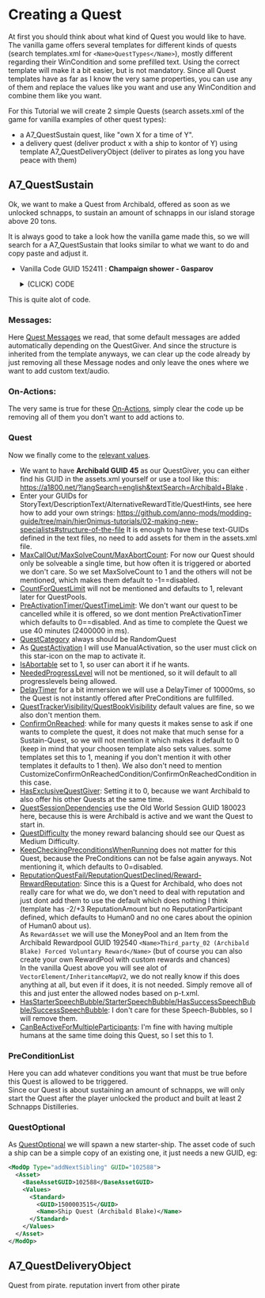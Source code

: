 # Creating a Quest

At first you should think about what kind of Quest you would like to have.  
The vanilla game offers several templates for different kinds of quests (search templates.xml for `<Name>QuestTypes</Name>`), mostly different regarding their WinCondition and some prefilled text. Using the correct template will make it a bit easier, but is not mandatory. Since all Quest templates have as far as I know the very same properties, you can use any of them and replace the values like you want and use any WinCondition and combine them like you want.

For this Tutorial we will create 2 simple Quests (search assets.xml of the game for vanilla examples of other quest types):
- a A7_QuestSustain quest, like "own X for a time of Y".
- a delivery quest (deliver product x with a ship to kontor of Y) using template A7_QuestDeliveryObject (deliver to pirates as long you have peace with them)

## A7_QuestSustain
Ok, we want to make a Quest from Archibald, offered as soon as we unlocked schnapps, to sustain an amount of schnapps in our island storage above 20 tons.


It is always good to take a look how the vanilla game made this, so we will search for a A7_QuestSustain that looks similar to what we want to do and copy paste and adjust it.  

- Vanilla Code GUID 152411 : **Champaign shower - Gasparov**
  <details>
  <summary>(CLICK) CODE</summary>  
  
  ```xml
  <Asset>
    <Template>A7_QuestSustain</Template>
    <Values>
      <Standard>
        <GUID>152411</GUID>
        <Name>Champaign shower - Gasparov</Name>
      </Standard>
      <Quest>
        <StarterMessage>
          <Notification>
            <IsBaseAutoCreateAsset>1</IsBaseAutoCreateAsset>
            <Values>
              <CharacterNotification />
              <BaseNotification />
              <NotificationSubtitle />
            </Values>
          </Notification>
        </StarterMessage>
        <SuccessMessage>
          <Notification>
            <IsBaseAutoCreateAsset>1</IsBaseAutoCreateAsset>
            <Values>
              <CharacterNotification />
              <BaseNotification />
              <NotificationSubtitle />
            </Values>
          </Notification>
        </SuccessMessage>
        <FailureMessage>
          <Notification>
            <IsBaseAutoCreateAsset>1</IsBaseAutoCreateAsset>
            <Values>
              <CharacterNotification />
              <BaseNotification />
              <NotificationSubtitle />
            </Values>
          </Notification>
        </FailureMessage>
        <SelectionReminderMessage>
          <Notification>
            <IsBaseAutoCreateAsset>1</IsBaseAutoCreateAsset>
            <Values>
              <CharacterNotification />
              <BaseNotification />
              <NotificationSubtitle />
            </Values>
          </Notification>
        </SelectionReminderMessage>
        <AbortedManuallyMessage>
          <Notification>
            <IsBaseAutoCreateAsset>1</IsBaseAutoCreateAsset>
            <Values>
              <CharacterNotification />
              <BaseNotification />
              <NotificationSubtitle />
            </Values>
          </Notification>
        </AbortedManuallyMessage>
        <AbortedAutomaticallyMessage>
          <Notification>
            <IsBaseAutoCreateAsset>1</IsBaseAutoCreateAsset>
            <Values>
              <CharacterNotification />
              <BaseNotification />
              <NotificationSubtitle />
            </Values>
          </Notification>
        </AbortedAutomaticallyMessage>
        <InvitationMessage>
          <Notification>
            <IsBaseAutoCreateAsset>1</IsBaseAutoCreateAsset>
            <Values>
              <CharacterNotification />
              <BaseNotification>
                <NotificationText>3554</NotificationText>
              </BaseNotification>
              <NotificationSubtitle>
                <SubtitleGroup>-590493010</SubtitleGroup>
              </NotificationSubtitle>
            </Values>
          </Notification>
        </InvitationMessage>
        <EscortShipSelectedMessage>
          <Notification>
            <IsBaseAutoCreateAsset>1</IsBaseAutoCreateAsset>
            <Values>
              <CharacterNotification />
              <BaseNotification />
              <NotificationSubtitle />
            </Values>
          </Notification>
        </EscortShipSelectedMessage>
        <ReminderMessage>
          <Notification>
            <IsBaseAutoCreateAsset>1</IsBaseAutoCreateAsset>
            <Values>
              <CharacterNotification />
              <BaseNotification />
              <NotificationSubtitle />
            </Values>
          </Notification>
        </ReminderMessage>
        <ResolveConfirmationMessage>
          <Notification>
            <IsBaseAutoCreateAsset>1</IsBaseAutoCreateAsset>
            <Values>
              <CharacterNotification />
              <BaseNotification />
              <NotificationSubtitle />
            </Values>
          </Notification>
        </ResolveConfirmationMessage>
        <InvitationSmugglerQuestMessage>
          <Notification>
            <IsBaseAutoCreateAsset>1</IsBaseAutoCreateAsset>
            <Values>
              <CharacterNotification />
              <BaseNotification />
              <NotificationSubtitle />
            </Values>
          </Notification>
        </InvitationSmugglerQuestMessage>
        <SmugglerQuestTradingStationReached>
          <Notification>
            <IsBaseAutoCreateAsset>1</IsBaseAutoCreateAsset>
            <Values>
              <CharacterNotification />
              <BaseNotification />
              <NotificationSubtitle />
            </Values>
          </Notification>
        </SmugglerQuestTradingStationReached>
        <StartInvitationGiveItemMessage>
          <Notification>
            <IsBaseAutoCreateAsset>1</IsBaseAutoCreateAsset>
            <Values>
              <CharacterNotification />
              <BaseNotification />
              <NotificationSubtitle />
            </Values>
          </Notification>
        </StartInvitationGiveItemMessage>
        <StartFollowShipMessage>
          <Notification>
            <IsBaseAutoCreateAsset>1</IsBaseAutoCreateAsset>
            <Values>
              <CharacterNotification />
              <BaseNotification />
              <NotificationSubtitle />
            </Values>
          </Notification>
        </StartFollowShipMessage>
        <OnQuestStart>
          <IsBaseAutoCreateAsset>1</IsBaseAutoCreateAsset>
          <Values>
            <ActionList />
          </Values>
        </OnQuestStart>
        <OnQuestDeclined>
          <IsBaseAutoCreateAsset>1</IsBaseAutoCreateAsset>
          <Values>
            <ActionList />
          </Values>
        </OnQuestDeclined>
        <OnQuestActive>
          <IsBaseAutoCreateAsset>1</IsBaseAutoCreateAsset>
          <Values>
            <ActionList />
          </Values>
        </OnQuestActive>
        <OnQuestAborted>
          <IsBaseAutoCreateAsset>1</IsBaseAutoCreateAsset>
          <Values>
            <ActionList />
          </Values>
        </OnQuestAborted>
        <OnQuestTimedOut>
          <IsBaseAutoCreateAsset>1</IsBaseAutoCreateAsset>
          <Values>
            <ActionList />
          </Values>
        </OnQuestTimedOut>
        <OnActiveQuestTimedOut>
          <IsBaseAutoCreateAsset>1</IsBaseAutoCreateAsset>
          <Values>
            <ActionList />
          </Values>
        </OnActiveQuestTimedOut>
        <OnQuestFailed>
          <IsBaseAutoCreateAsset>1</IsBaseAutoCreateAsset>
          <Values>
            <ActionList />
          </Values>
        </OnQuestFailed>
        <OnQuestDiscarded>
          <IsBaseAutoCreateAsset>1</IsBaseAutoCreateAsset>
          <Values>
            <ActionList />
          </Values>
        </OnQuestDiscarded>
        <OnQuestSucceeded>
          <IsBaseAutoCreateAsset>1</IsBaseAutoCreateAsset>
          <Values>
            <ActionList />
          </Values>
        </OnQuestSucceeded>
        <OnQuestEnd>
          <IsBaseAutoCreateAsset>1</IsBaseAutoCreateAsset>
          <Values>
            <ActionList />
          </Values>
        </OnQuestEnd>
        <OnPhotographySuccessNewspaperAction>
          <IsBaseAutoCreateAsset>1</IsBaseAutoCreateAsset>
          <Values>
            <Action />
            <ActionForceNewspaper />
          </Values>
        </OnPhotographySuccessNewspaperAction>
        <QuestGiver>83</QuestGiver>
        <StoryText>18198</StoryText>
        <QuestActivation>ConfirmationDialog</QuestActivation>
        <NeededProgressLevel>LateMidGame;LateGame;EndGame</NeededProgressLevel>
        <DelayTimer>1200000</DelayTimer>
        <ConfirmOnReachedCondition>
          <IsBaseAutoCreateAsset>1</IsBaseAutoCreateAsset>
          <Values>
            <ConditionQuestResolveConfirmation />
            <Condition />
            <ConditionQuestObjective />
          </Values>
        </ConfirmOnReachedCondition>
        <ReputationQuestFail>
          <ReputationFailList>
            <Item>
              <VectorElement>
                <InheritedIndex>0</InheritedIndex>
                <InheritanceMapV2>
                  <Entry>
                    <TemplateName>A7_QuestEscortObject</TemplateName>
                    <Index>0</Index>
                  </Entry>
                  <Entry>
                    <TemplateName>A7_QuestPickupObject</TemplateName>
                    <Index>0</Index>
                  </Entry>
                  <Entry>
                    <TemplateName>A7_QuestSustain</TemplateName>
                    <Index>0</Index>
                  </Entry>
                </InheritanceMapV2>
              </VectorElement>
              <ReputationParticipant>Second_ai_06_Gasparov</ReputationParticipant>
              <ReputationAmount>-4</ReputationAmount>
            </Item>
          </ReputationFailList>
        </ReputationQuestFail>
        <ReputationQuestDeclined>
          <ReputationDeclinedList>
            <Item>
              <ReputationParticipant>Second_ai_06_Gasparov</ReputationParticipant>
              <ReputationAmount>-3</ReputationAmount>
            </Item>
          </ReputationDeclinedList>
        </ReputationQuestDeclined>
        <StarterSpeechBubble>
          <IsBaseAutoCreateAsset>1</IsBaseAutoCreateAsset>
          <Values>
            <Condition />
            <ConditionTutorialInteraction>
              <HintText>18222</HintText>
              <ObjectFilter>
                <IsBaseAutoCreateAsset>1</IsBaseAutoCreateAsset>
                <Values>
                  <ObjectFilter>
                    <ObjectGUID>102582</ObjectGUID>
                  </ObjectFilter>
                </Values>
              </ObjectFilter>
              <UseSpecificPortrait>1</UseSpecificPortrait>
              <SpecificPortraitProfile>83</SpecificPortraitProfile>
            </ConditionTutorialInteraction>
          </Values>
        </StarterSpeechBubble>
        <SuccessSpeechBubble>
          <IsBaseAutoCreateAsset>1</IsBaseAutoCreateAsset>
          <Values>
            <Condition />
            <ConditionTutorialInteraction />
          </Values>
        </SuccessSpeechBubble>
      </Quest>
      <PreConditionList>
        <Condition>
          <IsBaseAutoCreateAsset>1</IsBaseAutoCreateAsset>
          <Values>
            <Condition />
            <ConditionAlwaysTrue />
          </Values>
        </Condition>
        <SubConditions>
          <Item>
            <SubCondition>
              <Template>PreConditionList</Template>
              <Values>
                <PreConditionList>
                  <Condition>
                    <Values>
                      <Condition />
                      <ConditionPlayerCounter>
                        <PlayerCounter>PopulationByLevel</PlayerCounter>
                        <CounterAmount>1</CounterAmount>
                        <Context>15000004</Context>
                      </ConditionPlayerCounter>
                    </Values>
                    <Template>ConditionPlayerCounter</Template>
                  </Condition>
                </PreConditionList>
              </Values>
            </SubCondition>
          </Item>
          <Item>
            <SubCondition>
              <Template>PreConditionList</Template>
              <Values>
                <PreConditionList>
                  <Condition>
                    <Template>ConditionPlayerCounter</Template>
                    <Values>
                      <Condition />
                      <ConditionPlayerCounter>
                        <PlayerCounter>GoodsInStock</PlayerCounter>
                        <Context>120016</Context>
                        <ComparisonOp>AtMost</ComparisonOp>
                        <CounterAmount>5</CounterAmount>
                      </ConditionPlayerCounter>
                    </Values>
                  </Condition>
                </PreConditionList>
              </Values>
            </SubCondition>
          </Item>
        </SubConditions>
      </PreConditionList>
      <Text>
        <LocaText>
          <English>
            <Text>Champagne Socialist</Text>
            <Status>Exported</Status>
          </English>
        </LocaText>
        <LineID>28888</LineID>
      </Text>
      <Reward>
        <RewardAssets>
          <Item>
            <VectorElement>
              <InheritanceMapV2>
                <Entry>
                  <TemplateName>A7_QuestPickupObject</TemplateName>
                  <Index>0</Index>
                </Entry>
              </InheritanceMapV2>
            </VectorElement>
            <Reward>150038</Reward>
            <Amount>3</Amount>
          </Item>
        </RewardAssets>
        <RewardReputation>
          <Item>
            <VectorElement>
              <InheritedIndex>0</InheritedIndex>
              <InheritanceMapV2>
                <Entry>
                  <TemplateName>A7_QuestEscortObject</TemplateName>
                  <Index>0</Index>
                </Entry>
                <Entry>
                  <TemplateName>A7_QuestPickupObject</TemplateName>
                  <Index>0</Index>
                </Entry>
                <Entry>
                  <TemplateName>A7_QuestSustain</TemplateName>
                  <Index>0</Index>
                </Entry>
              </InheritanceMapV2>
            </VectorElement>
            <ReputationParticipant>Second_ai_06_Gasparov</ReputationParticipant>
            <ReputationAmount>5</ReputationAmount>
          </Item>
        </RewardReputation>
      </Reward>
      <Objectives>
        <WinConditions>
          <Item>
            <Objective>
              <Template>SustainObjective</Template>
              <Values>
                <ConditionQuestObjective />
                <ConditionPlayerCounter>
                  <PlayerCounter>PopulationSatisfactionByGood</PlayerCounter>
                  <Context>120016</Context>
                  <CounterAmount>15</CounterAmount>
                </ConditionPlayerCounter>
                <ConditionQuestSustain>
                  <SustainTime>300000</SustainTime>
                </ConditionQuestSustain>
                <ConditionPropsExecutionPlaceSettings>
                  <ExecutionPlaceConfirmOnReached>0</ExecutionPlaceConfirmOnReached>
                </ConditionPropsExecutionPlaceSettings>
              </Values>
            </Objective>
          </Item>
        </WinConditions>
      </Objectives>
      <QuestOptional>
        <HasStarterObject>Specific</HasStarterObject>
        <StarterObject>
          <IsBaseAutoCreateAsset>1</IsBaseAutoCreateAsset>
          <Values>
            <Condition />
            <ConditionStarterObject>
              <StarterObjectObject>
                <Template>ConditionObjectSpawnedObject</Template>
                <Values>
                  <ConditionObjectSpawnedObject>
                    <ExecutionObject>102582</ExecutionObject>
                    <ObjectSpawnArea>
                      <IsBaseAutoCreateAsset>1</IsBaseAutoCreateAsset>
                      <Values>
                        <SpawnArea>
                          <SpawnContext>PlayerKontor</SpawnContext>
                          <DistanceToContext>30</DistanceToContext>
                        </SpawnArea>
                      </Values>
                    </ObjectSpawnArea>
                    <DoSetVisualObjectOwner>1</DoSetVisualObjectOwner>
                    <VisualObjectOwner>Second_ai_06_Gasparov</VisualObjectOwner>
                  </ConditionObjectSpawnedObject>
                  <ConditionScanner />
                  <ConditionObjectiveSignsAndFeedback>
                    <Infolayer>500173</Infolayer>
                  </ConditionObjectiveSignsAndFeedback>
                </Values>
              </StarterObjectObject>
            </ConditionStarterObject>
            <ConditionQuestObjective />
            <ConditionPropsSessionSettings />
          </Values>
        </StarterObject>
      </QuestOptional>
    </Values>
  </Asset>
  ```
  </details>

This is quite alot of code. 
### Messages:
Here [Quest Messages](./0-Properties-Quest-QuestPool.md#startermessagesuccessmessage-) we read, that some default messages are added automatically depending on the QuestGiver. And since the structure is inherited from the template anyways, we can clear up the code already by just removing all these Message nodes and only leave the ones where we want to add custom text/audio.  

### On-Actions:
The very same is true for these [On-Actions](./0-Properties-Quest-QuestPool.md#onqueststartonquestdeclined), simply clear the code up be removing all of them you don't want to add actions to.

### Quest
Now we finally come to the [relevant values](./0-Properties-Quest-QuestPool.md#questgiver).  
- We want to have **Archibald GUID 45** as our QuestGiver, you can either find his GUID in the assets.xml yourself or use a tool like this: https://a1800.net/?langSearch=english&textSearch=Archibald+Blake .  
- Enter your GUIDs for StoryText/DescriptionText/AlternativeRewardTitle/QuestHints, see here how to add your own strings: https://github.com/anno-mods/modding-guide/tree/main/hier0nimus-tutorials/02-making-new-specialists#structure-of-the-file
It is enough to have these text-GUIDs defined in the text files, no need to add assets for them in the assets.xml file.
- [MaxCallOut/MaxSolveCount/MaxAbortCount](./0-Properties-Quest-QuestPool.md#maxcalloutmaxsolvecountmaxabortcount): For now our Quest should only be solveable a single time, but how often it is triggered or aborted we don't care. So we set MaxSolveCount to 1 and the others will not be mentioned, which makes them default to -1==disabled.
- [CountForQuestLimit](./0-Properties-Quest-QuestPool.md#countforquestlimit) will not be mentioned and defaults to 1, relevant later for QuestPools.
- [PreActivationTimer/QuestTimeLimit](./0-Properties-Quest-QuestPool.md#preactivationtimerquesttimelimit): We don't want our quest to be cancelled while it is offered, so we dont mention PreActivationTimer which defaults to 0==disabled. And as time to complete the Quest we use 40 minutes (2400000 in ms).
- [QuestCategory](./0-Properties-Quest-QuestPool.md#questcategory) always should be RandomQuest
- As [QuestActivation](./0-Properties-Quest-QuestPool.md#questactivation) I will use ManualActivation, so the user must click on this star-icon on the map to activate it.
- [IsAbortable](./0-Properties-Quest-QuestPool.md#isabortable) set to 1, so user can abort it if he wants.
- [NeededProgressLevel](./0-Properties-Quest-QuestPool.md#neededprogresslevel) will not be mentioned, so it will default to all progresslevels being allowed.
- [DelayTimer](./0-Properties-Quest-QuestPool.md#latencytimerdelaytimer) for a bit immersion we will use a DelayTimer of 10000ms, so the Quest is not instantly offered after PreConditions are fullfilled.
- [QuestTrackerVisibility/QuestBookVisibility](./0-Properties-Quest-QuestPool.md#questtrackervisibilityquestbookvisibility) default values are fine, so we also don't mention them.
- [ConfirmOnReached](./0-Properties-Quest-QuestPool.md#confirmonreachedcustomizeconfirmonreachedconditionconfirmonreachedcondition): while for many quests it makes sense to ask if one wants to complete the quest, it does not make that much sense for a Sustain-Quest, so we will not mention it which makes it default to 0 (keep in mind that your choosen template also sets values. some templates set this to 1, meaning if you don't mention it with other templates it defaults to 1 then). We also don't need to mention CustomizeConfirmOnReachedCondition/ConfirmOnReachedCondition in this case.
- [HasExclusiveQuestGiver](./0-Properties-Quest-QuestPool.md#hasexclusivequestgiver): Setting it to 0, because we want Archibald to also offer his other Quests at the same time.
- [QuestSessionDependencies](./0-Properties-Quest-QuestPool.md#questsessiondependenciesquestblockedsessions) use the Old World Session GUID 180023 here, because this is were Archibald is active and we want the Quest to start in.
- [QuestDifficulty](./0-Properties-Quest-QuestPool.md#questdifficulty) the money reward balancing should see our Quest as Medium Difficulty.
- [KeepCheckingPreconditionsWhenRunning](./0-Properties-Quest-QuestPool.md#keepcheckingpreconditionswhenrunning) does not matter for this Quest, because the PreConditions can not be false again anyways. Not mentioning it, which defaults to 0=disabled.
- [ReputationQuestFail/ReputationQuestDeclined/Reward-RewardReputation](./0-Properties-Quest-QuestPool.md#reputationquestfailreputationquestdeclinedreward-rewardreputation): Since this is a Quest for Archibald, who does not really care for what we do, we don't need to deal with reputation and just dont add them to use the default which does nothing I think (template has -2/+3 ReputationAmount but no ReputationParticipant defined, which defaults to Human0 and no one cares about the opinion of Human0 about us).  
As `RewardAsset` we will use the MoneyPool and an Item from the Archibald Rewardpool GUID 192540 `<Name>Third_party_02 (Archibald Blake) Forced Voluntary Reward</Name>` (but of course you can also create your own RewardPool with custom rewards and chances)  
In the vanilla Quest above you will see alot of `VectorElement/InheritanceMapV2`, we do not really know if this does anything at all, but even if it does, it is not needed. Simply remove all of this and just enter the allowed nodes based on p-t.xml. 
- [HasStarterSpeechBubble/StarterSpeechBubble/HasSuccessSpeechBubble/SuccessSpeechBubble](./0-Properties-Quest-QuestPool.md#hasstarterspeechbubblestarterspeechbubblehassuccessspeechbubblesuccessspeechbubble): I don't care for these Speech-Bubbles, so I will remove them.
- [CanBeActiveForMultipleParticipants](./0-Properties-Quest-QuestPool.md#canbeactiveformultipleparticipants): I'm fine with having multiple humans at the same time doing this Quest, so I set this to 1.

### PreConditionList
Here you can add whatever conditions you want that must be true before this Quest is allowed to be triggered.  
Since our Quest is about sustaining an amount of schnapps, we will only start the Quest after the player unlocked the product and built at least 2 Schnapps Distilleries.  

### QuestOptional
As [QuestOptional](./0-Properties-Quest-QuestPool.md#questoptional) we will spawn a new starter-ship. The asset code of such a ship can be a simple copy of an existing one, it just needs a new GUID, eg:
```xml
<ModOp Type="addNextSibling" GUID="102588">
  <Asset>
    <BaseAssetGUID>102588</BaseAssetGUID>
    <Values>
      <Standard>
        <GUID>1500003515</GUID>
        <Name>Ship Quest (Archibald Blake)</Name>
      </Standard>
    </Values>
  </Asset>
</ModOp>
```


## A7_QuestDeliveryObject
Quest from pirate. reputation invert from other pirate
